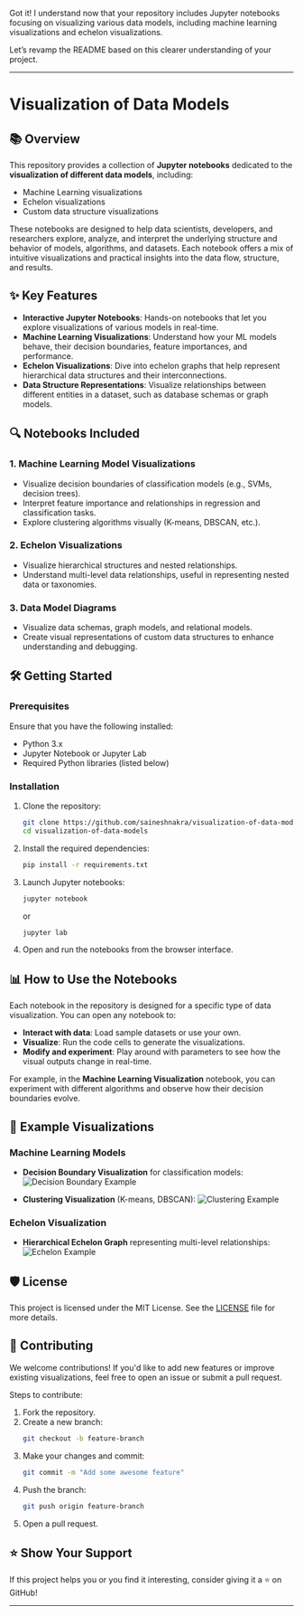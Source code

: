 Got it! I understand now that your repository includes Jupyter notebooks focusing on visualizing various data models, including machine learning visualizations and echelon visualizations.

Let’s revamp the README based on this clearer understanding of your project.

---

# **Visualization of Data Models**

## 📚 Overview

This repository provides a collection of **Jupyter notebooks** dedicated to the **visualization of different data models**, including:

- Machine Learning visualizations
- Echelon visualizations
- Custom data structure visualizations

These notebooks are designed to help data scientists, developers, and researchers explore, analyze, and interpret the underlying structure and behavior of models, algorithms, and datasets. Each notebook offers a mix of intuitive visualizations and practical insights into the data flow, structure, and results.

## ✨ Key Features

- **Interactive Jupyter Notebooks**: Hands-on notebooks that let you explore visualizations of various models in real-time.
- **Machine Learning Visualizations**: Understand how your ML models behave, their decision boundaries, feature importances, and performance.
- **Echelon Visualizations**: Dive into echelon graphs that help represent hierarchical data structures and their interconnections.
- **Data Structure Representations**: Visualize relationships between different entities in a dataset, such as database schemas or graph models.

## 🔍 Notebooks Included

### 1. **Machine Learning Model Visualizations**
- Visualize decision boundaries of classification models (e.g., SVMs, decision trees).
- Interpret feature importance and relationships in regression and classification tasks.
- Explore clustering algorithms visually (K-means, DBSCAN, etc.).

### 2. **Echelon Visualizations**
- Visualize hierarchical structures and nested relationships.
- Understand multi-level data relationships, useful in representing nested data or taxonomies.

### 3. **Data Model Diagrams**
- Visualize data schemas, graph models, and relational models.
- Create visual representations of custom data structures to enhance understanding and debugging.

## 🛠️ Getting Started

### Prerequisites
Ensure that you have the following installed:
- Python 3.x
- Jupyter Notebook or Jupyter Lab
- Required Python libraries (listed below)

### Installation

1. Clone the repository:
   ```bash
   git clone https://github.com/saineshnakra/visualization-of-data-models.git
   cd visualization-of-data-models
   ```

2. Install the required dependencies:
   ```bash
   pip install -r requirements.txt
   ```

3. Launch Jupyter notebooks:
   ```bash
   jupyter notebook
   ```
   or
   ```bash
   jupyter lab
   ```

4. Open and run the notebooks from the browser interface.

## 📊 How to Use the Notebooks

Each notebook in the repository is designed for a specific type of data visualization. You can open any notebook to:

- **Interact with data**: Load sample datasets or use your own.
- **Visualize**: Run the code cells to generate the visualizations.
- **Modify and experiment**: Play around with parameters to see how the visual outputs change in real-time.
  
For example, in the **Machine Learning Visualization** notebook, you can experiment with different algorithms and observe how their decision boundaries evolve.

## 🧩 Example Visualizations

### Machine Learning Models
- **Decision Boundary Visualization** for classification models:
  ![Decision Boundary Example](link-to-image)
  
- **Clustering Visualization** (K-means, DBSCAN):
  ![Clustering Example](link-to-image)

### Echelon Visualization
- **Hierarchical Echelon Graph** representing multi-level relationships:
  ![Echelon Example](link-to-image)

## 🛡️ License

This project is licensed under the MIT License. See the [LICENSE](LICENSE) file for more details.

## 🙌 Contributing

We welcome contributions! If you'd like to add new features or improve existing visualizations, feel free to open an issue or submit a pull request.

Steps to contribute:

1. Fork the repository.
2. Create a new branch:
   ```bash
   git checkout -b feature-branch
   ```
3. Make your changes and commit:
   ```bash
   git commit -m "Add some awesome feature"
   ```
4. Push the branch:
   ```bash
   git push origin feature-branch
   ```
5. Open a pull request.

## ⭐️ Show Your Support

If this project helps you or you find it interesting, consider giving it a ⭐️ on GitHub!

---
